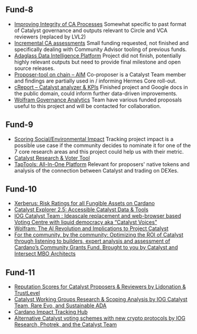 ## Fund-8

* [Improving Integrity of CA Processes](https://www.lidonation.com/sw/proposals/improving-integrity-of-ca-processes-f8)
  Somewhat specific to past format of Catalyst governance and outputs relevant to Circle and VCA reviewers (replaced by LVL2)
* [Incremental CA assessments](https://www.lidonation.com/sw/proposals/incremental-ca-assessments-f8)
  Small funding requested, not finished and specifically dealing with Community Advisor tooling of previous funds.
* [Adaglass Data Intelligence Platform](https://www.lidonation.com/sw/proposals/adaglass-data-intelligence-platform-f8)
  Project did not finish, potentially highly relevant outputs but need to provide final milestone and open source releases.
* [Proposer-tool on chain – AIM](https://www.lidonation.com/sw/proposals/proposer-tool-on-chain-aim-f8)
  Co-proposer is a Catalyst Team member and findings are partially used in / informing Hermes Core roll-out.
* [cReport – Catalyst analyzer & KPIs](https://www.lidonation.com/sw/proposals/creport-catalyst-analyzer-kpis-f8)
  Finished project and Google docs in the public domain, could inform further data-driven improvements.
* [Wolfram Governance Analytics](https://www.lidonation.com/sw/proposals/wolfram-governance-analytics-f8)
  Team have various funded proposals useful to this project and will be contacted for collaboration.

## Fund-9

* [Scoring Social/Environmental Impact](https://cardano.ideascale.com/c/idea/64138)
  Tracking project impact is a possible use case if the community decides to nominate it for one of the 7 core research areas and this project could help us with their metric.
* [Catalyst Research & Voter Tool](https://cardano.ideascale.com/c/idea/64116)
* [TapTools: All-In-One Platform](https://cardano.ideascale.com/c/idea/64621)
  Relevant for proposers' native tokens and analysis of the connection between Catalyst and trading on DEXes.

## Fund-10

* [Xerberus: Risk Ratings for all Fungible Assets on Cardano](https://projectcatalyst.io/funds/10/f10-products-and-integrations/xerberus-risk-ratings-for-all-fungible-assets-on-cardano)
* [Catalyst Explorer 2.5: Accessible Catalyst Data & Tools](https://projectcatalyst.io/funds/10/f10-products-and-integrations/catalyst-explorer-25-accessible-catalyst-data-and-tools)
* [IOG Catalyst Team : Ideascale replacement and web-browser based Voting Centre with liquid democracy aka “Catalyst Voices”](https://projectcatalyst.io/funds/10/catalyst-systems-improvements/iog-catalyst-team-ideascale-replacement-and-web-browser-based-voting-centre-with-liquid-democracy-aka-catalyst-voices)
* [Wolfram: The AI Revolution and Implications to Project Catalyst](https://projectcatalyst.io/funds/10/catalyst-systems-improvements/wolfram-the-ai-revolution-and-implications-to-project-catalyst)
* [For the community, by the community: Optimizing the ROI of Catalyst through listening to builders, expert analysis and assessment of Cardano’s Community Grants Fund. Brought to you by Catalyst and Intersect MBO Architects](https://projectcatalyst.io/funds/10/catalyst-systems-improvements/for-the-community-by-the-community-optimizing-the-roi-of-catalyst-through-listening-to-builders-expert-analysis-and-assessment-of-cardanos-community-grants-fund-brought-to-you-by-catalyst-and-e1690)

## Fund-11

* [Reputation Scores for Catalyst Proposers & Reviewers by Lidonation & TrustLevel](https://milestones.projectcatalyst.io/projects/1100246)
* [Catalyst Working Groups Research & Scoping Analysis by IOG Catalyst Team, Rare Evo, and Sustainable ADA](https://milestones.projectcatalyst.io/projects/1100087)
* [Cardano Impact Tracking Hub](https://milestones.projectcatalyst.io/projects/1100057)
* [Alternative Catalyst voting schemes with new crypto protocols by IOG Research, Photrek, and the Catalyst Team](https://milestones.projectcatalyst.io/projects/1100023)
